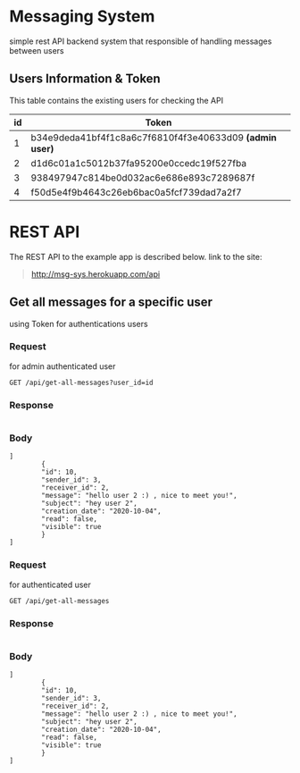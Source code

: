 # Messaging System
simple rest API backend system that responsible of handling messages between users


## Users Information & Token

This table contains the existing users for checking the API

| id | Token |
| --- | --- |
| 1 | b34e9deda41bf4f1c8a6c7f6810f4f3e40633d09 **(admin user)** |
| 2 | d1d6c01a1c5012b37fa95200e0ccedc19f527fba |
| 3 | 938497947c814be0d032ac6e686e893c7289687f |
| 4 | f50d5e4f9b4643c26eb6bac0a5fcf739dad7a2f7 |

# REST API
The REST API to the example app is described below.
link to the site:

> http://msg-sys.herokuapp.com/api

## Get all messages for a specific user
using Token for authentications users

### Request
for admin authenticated user

`GET /api/get-all-messages?user_id=id`

### Response

``` HTTP/1.1 200 OK
```
### Body

```
]
        {
        "id": 10,
        "sender_id": 3,
        "receiver_id": 2,
        "message": "hello user 2 :) , nice to meet you!",
        "subject": "hey user 2",
        "creation_date": "2020-10-04",
        "read": false,
        "visible": true
        }
]
 ```

### Request
for authenticated user

`GET /api/get-all-messages`

### Response

``` HTTP/1.1 200 OK
```
### Body
```
]
        {
        "id": 10,
        "sender_id": 3,
        "receiver_id": 2,
        "message": "hello user 2 :) , nice to meet you!",
        "subject": "hey user 2",
        "creation_date": "2020-10-04",
        "read": false,
        "visible": true
        }
]
 ```

